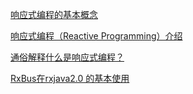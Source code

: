 [响应式编程的基本概念](https://www.infoq.cn/article/2016/01/reactive-basics)

[响应式编程（Reactive Programming）介绍](https://zhuanlan.zhihu.com/p/27678951)

[通俗解释什么是响应式编程？](https://www.jdon.com/48275)

[RxBus在rxjava2.0 的基本使用](https://blog.csdn.net/donkor_/article/details/79709366)


